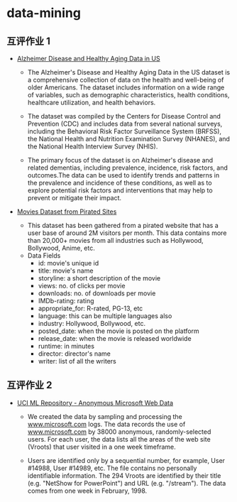 # data-mining
## 互评作业 1
- [Alzheimer Disease and Healthy Aging Data in US](https://www.kaggle.com/datasets/ananthu19/alzheimer-disease-and-healthy-aging-data-in-us)

    - The Alzheimer's Disease and Healthy Aging Data in the US dataset is a comprehensive collection of data on the health and well-being of older Americans. The dataset includes information on a wide range of variables, such as demographic characteristics, health conditions, healthcare utilization, and health behaviors.

    - The dataset was compiled by the Centers for Disease Control and Prevention (CDC) and includes data from several national surveys, including the Behavioral Risk Factor Surveillance System (BRFSS), the National Health and Nutrition Examination Survey (NHANES), and the National Health Interview Survey (NHIS).

    - The primary focus of the dataset is on Alzheimer's disease and related dementias, including prevalence, incidence, risk factors, and outcomes.The data can be used to identify trends and patterns in the prevalence and incidence of these conditions, as well as to explore potential risk factors and interventions that may help to prevent or mitigate their impact.

- [Movies Dataset from Pirated Sites](https://www.kaggle.com/datasets/arsalanrehman/movies-dataset-from-piracy-website)

    - This dataset has been gathered from a pirated website that has a user base of around 2M visitors per month. This data contains more than 20,000+ movies from all industries such as Hollywood, Bollywood, Anime, etc.
    - Data Fields
        - id: movie's unique id
        - title: movie's name
        - storyline: a short description of the movie
        - views: no. of clicks per movie
        - downloads: no. of downloads per movie
        - IMDb-rating: rating
        - appropriate_for: R-rated, PG-13, etc
        - language: this can be multiple languages also
        - industry: Hollywood, Bollywood, etc.
        - posted_date: when the movie is posted on the platform
        - release_date: when the movie is released worldwide
        - runtime: in minutes
        - director: director's name
        - writer: list of all the writers
## 互评作业 2
- [UCI ML Repository - Anonymous Microsoft Web Data](http://archive.ics.uci.edu/ml/datasets/Anonymous+Microsoft+Web+Data)

    - We created the data by sampling and processing the www.microsoft.com logs. The data records the use of www.microsoft.com by 38000 anonymous, randomly-selected users. For each user, the data lists all the areas of the web site (Vroots) that user visited in a one week timeframe.

    - Users are identified only by a sequential number, for example, User #14988, User #14989, etc. The file contains no personally identifiable information. The 294 Vroots are identified by their title (e.g. "NetShow for PowerPoint") and URL (e.g. "/stream"). The data comes from one week in February, 1998.
